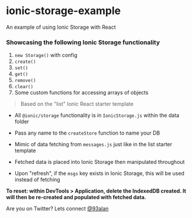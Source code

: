 # ionic-storage-example
An example of using Ionic Storage with React

### Showcasing the following Ionic Storage functionality
1. `new Storage()` with config
2. `create()`
3. `set()`
4. `get()`
5. `remove()`
6. `clear()`
7. Some custom functions for accessing arrays of objects

> Based on the "list" Ionic React starter template

- All `@ionic/storage` functionality is in `IonicStorage.js` within the data folder

- Pass any name to the `createStore` function to name your DB
- Mimic of data fetching from `messages.js` just like in the list starter template
- Fetched data is placed into Ionic Storage then manipulated throughout
- Upon "refresh", if the `msgs` key exists in Ionic Storage, this will be used instead of fetching

**To reset: within DevTools > Application, delete the IndexedDB created. It will then be re-created and populated with fetched data.**

Are you on Twitter? Lets connect [@93alan](https://twitter.com/93alan)
